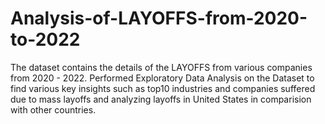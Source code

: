 # Analysis-of-LAYOFFS-from-2020-to-2022

The dataset contains the details of the LAYOFFS from various companies from 2020 - 2022.
Performed Exploratory Data Analysis on the Dataset to find various key insights such as top10 industries and companies suffered due to mass layoffs and  analyzing
layoffs in United States in comparision with other countries.
